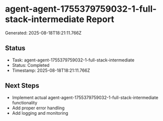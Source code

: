 # agent-agent-1755379759032-1-full-stack-intermediate Report

Generated: 2025-08-18T18:21:11.766Z

## Status
- Task: agent-agent-1755379759032-1-full-stack-intermediate
- Status: Completed
- Timestamp: 2025-08-18T18:21:11.766Z

## Next Steps
- Implement actual agent-agent-1755379759032-1-full-stack-intermediate functionality
- Add proper error handling
- Add logging and monitoring
